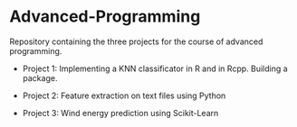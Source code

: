 # Advanced-Programming
Repository containing the three projects for the course of advanced programming.

- Project 1: Implementing a KNN classificator in R and in Rcpp. Building a package.

- Project 2: Feature extraction on text files using Python

- Project 3: Wind energy prediction using Scikit-Learn

